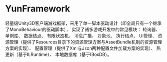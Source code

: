 # YunFramework
轻量级Unity3D客户端游戏框架，采用了单一脚本驱动设计（即全局只有一个继承了MonoBehaviour的驱动脚本），
实现了诸多游戏开发中的常见模块：
轮询器、
单例库、
数据结点、
有限状态机、
消息广播、
对象池、
执行结点、
UI管理、
资源管理（提供了Resources目录下的资源管理方案与AssetBundle机制的资源管理方案的实现）、
配置管理（提供了Xml与Json两种配置文件加载方案的实现）、
热更新（基于ILRuntime）、
本地数据库（基于IBoxDB）。
